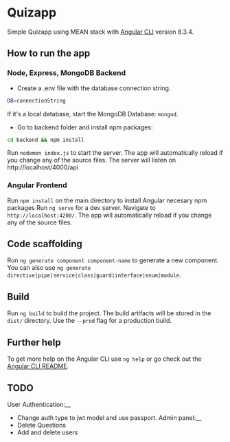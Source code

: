 # Quizapp
Simple Quizapp using MEAN stack with [Angular CLI](https://github.com/angular/angular-cli) version 8.3.4.

## How to run the app

### Node, Express, MongoDB Backend
- Create a .env file with the database connection string.
```bash
DB=connectionString
```
If it's a local database, start the MongoDB Database: `mongod`. 
- Go to backend folder and install npm packages: 
```bash 
cd backend && npm install
``` 
Run `nodemon index.js` to start the server. The app will automatically reload if you change any of the source files. The server will listen on http://localhost/4000/api

### Angular Frontend
Run `npm install` on the main directory to install Angular necesary npm packages
Run `ng serve` for a dev server. Navigate to `http://localhost:4200/`. The app will automatically reload if you change any of the source files.

## Code scaffolding

Run `ng generate component component-name` to generate a new component. You can also use `ng generate directive|pipe|service|class|guard|interface|enum|module`.

## Build

Run `ng build` to build the project. The build artifacts will be stored in the `dist/` directory. Use the `--prod` flag for a production build.

## Further help

To get more help on the Angular CLI use `ng help` or go check out the [Angular CLI README](https://github.com/angular/angular-cli/blob/master/README.md).

## TODO
User Authentication:__ 
- Change auth type to jwt model and use passport.
Admin panel:__
- Delete Questions
- Add and delete users

